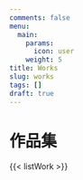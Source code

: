 ```yaml
---
comments: false
menu:
  main:
    params:
      icon: user
    weight: 5
title: Works
slug: works
tags: []
draft: true
---
```


# 作品集

{{< listWork >}}
